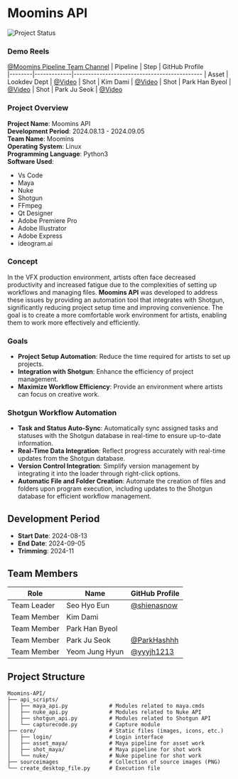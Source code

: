 # Moomins API

![Project Status](https://img.shields.io/badge/status-active-green)


### Demo Reels
[@Moomins Pipeline Team Channel](https://www.youtube.com/@NFXMoomins2024/videos)
| Pipeline   | Step        | GitHub Profile                                
|--------|-------------|---------------------------------------------
| Asset   | Lookdev Dept      | [@Video](https://youtu.be/0P0iHkYt0OI?si=HCn1jY91y8nt1T0w)
| Shot    | Kim Dami      | [@Video](https://youtu.be/_bSvw0jTWvc?si=bVcHb_R883TwFA4b)
| Shot    | Park Han Byeol      | [@Video](https://youtu.be/WVaZMLCwjKs?si=Hqx80I_eaoCdn7eo)
| Shot    | Park Ju Seok      | [@Video](https://youtu.be/hPuDBoU4WeQ?si=SOlPmenjOTkBYTxJ)


### Project Overview
**Project Name**: Moomins API  
**Development Period**: 2024.08.13 - 2024.09.05  
**Team Name**: Moomins  
**Operating System**: Linux  
**Programming Language**: Python3  
**Software Used**: 
- Vs Code
- Maya
- Nuke
- Shotgun
- FFmpeg
- Qt Designer
- Adobe Premiere Pro
- Adobe Illustrator
- Adobe Express
- ideogram.ai

### Concept
In the VFX production environment, artists often face decreased productivity and increased fatigue due to the complexities of setting up workflows and managing files. **Moomins API** was developed to address these issues by providing an automation tool that integrates with Shotgun, significantly reducing project setup time and improving convenience. The goal is to create a more comfortable work environment for artists, enabling them to work more effectively and efficiently.

### Goals
- **Project Setup Automation**: Reduce the time required for artists to set up projects.
- **Integration with Shotgun**: Enhance the efficiency of project management.
- **Maximize Workflow Efficiency**: Provide an environment where artists can focus on creative work.

### **Shotgun Workflow Automation**
- **Task and Status Auto-Sync**: Automatically sync assigned tasks and statuses with the Shotgun database in real-time to ensure up-to-date information.
- **Real-Time Data Integration**: Reflect progress accurately with real-time updates from the Shotgun database.
- **Version Control Integration**: Simplify version management by integrating it into the loader through right-click options.
- **Automatic File and Folder Creation**: Automate the creation of files and folders upon program execution, including updates to the Shotgun database for efficient workflow management.

## Development Period
- **Start Date**: 2024-08-13  
- **End Date**: 2024-09-05
- **Trimming**: 2024-11

## Team Members
| Role   | Name        | GitHub Profile                                
|--------|-------------|---------------------------------------------
| Team Leader   | Seo Hyo Eun      | [@shienasnow](https://github.com/shienasnow)
| Team Member   | Kim Dami      | 
| Team Member   | Park Han Byeol      | 
| Team Member   | Park Ju Seok      | [@ParkHashhh](https://github.com/ParkHashhh)
| Team Member   | Yeom Jung Hyun      | [@yyyjh1213](https://github.com/yyyjh1213)

## Project Structure
```plaintext
Moomins-API/
├── api_scripts/
│   ├── maya_api.py             # Modules related to maya.cmds
│   ├── nuke_api.py             # Modules related to Nuke API
│   ├── shotgun_api.py          # Modules related to Shotgun API
│   └── capturecode.py          # Capture module
├── core/                       # Static files (images, icons, etc.)
│   ├── login/                  # Login interface
│   ├── asset_maya/             # Maya pipeline for asset work
│   ├── shot_maya/              # Maya pipeline for shot work
│   └── nuke/                   # Nuke pipeline for shot work
├── sourceimages                # Collection of source images (PNG)
└── create_desktop_file.py      # Execution file
